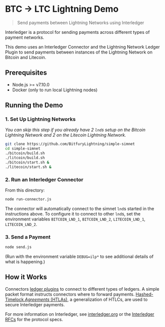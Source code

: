 # BTC -> LTC Lightning Demo
> Send payments between Lightning Networks using Interledger

Interledger is a protocol for sending payments across different types of payment networks.

This demo uses an Interledger Connector and the Lightning Network Ledger Plugin to send payments between instances of the Lightning Network on Bitcoin and Litecoin.

## Prerequisites

- Node.js >= v7.10.0
- Docker (only to run local Lightning nodes)

## Running the Demo

### 1. Set Up Lightning Networks

_You can skip this step if you already have 2 `lnd`s setup on the Bitcoin Lightning Network and 2 on the Litecoin Lightning Network._


```sh
git clone https://github.com/BitfuryLightning/simple-simnet
cd simple-simnet
./bitcoin/build.sh
./litcoin/build.sh
./bitcoin/start.sh &
./litecoin/start.sh &
```

### 2. Run an Interledger Connector

From this directory:

```sh
node run-connector.js
```

The connector will automatically connect to the simnet `lnd`s started in the instructions above. To configure it to connect to other `lnd`s, set the environment variables `BITCOIN_LND_1`, `BITCOIN_LND_2`, `LITECOIN_LND_1`, `LITECOIN_LND_2`.

### 3. Send a Payment

```sh
node send.js
```

(Run with the environment variable `DEBUG=ilp*` to see additional details of what is happening.)

## How it Works

Connectors [ledger plugins](https://github.com/interledger/rfcs/blob/master/0004-ledger-plugin-interface/0004-ledger-plugin-interface.md) to connect to different types of ledgers. A simple packet format instructs connectors where to forward payments. [Hashed-Timelock _Agreements_ (HTLAs)](https://github.com/interledger/rfcs/blob/master/0022-hashed-timelock-agreements/0022-hashed-timelock-agreements.md), a generalization of HTLCs, are used to secure Interledger payments.

For more information on Interledger, see [interledger.org](https://interledger.org) or the [Interledger RFCs](https://github.com/interledger/rfcs/0001-interledger-architecture/0001-interledger-architecture.md) for the protocol specs.
